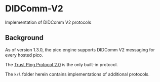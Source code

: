 # DIDComm-V2
Implementation of DIDComm V2 protocols

## Background

As of version 1.3.0, the pico engine supports DIDComm V2 messaging for every hosted pico.

The [Trust Ping Protocol 2.0](https://didcomm.org/trust-ping/2.0/) is the only built-in protocol.

The `krl` folder herein contains implementations of additional protocols.
